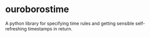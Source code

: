 # ouroborostime
A python library for specifying time rules and getting sensible self-refreshing timestamps in return.
